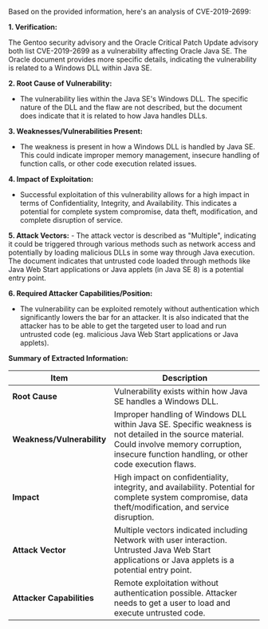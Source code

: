 Based on the provided information, here's an analysis of CVE-2019-2699:

**1. Verification:**

The Gentoo security advisory and the Oracle Critical Patch Update advisory both list CVE-2019-2699 as a vulnerability affecting Oracle Java SE. The Oracle document provides more specific details, indicating the vulnerability is related to a Windows DLL within Java SE.

**2. Root Cause of Vulnerability:**
   - The vulnerability lies within the Java SE's Windows DLL. The specific nature of the DLL and the flaw are not described, but the document does indicate that it is related to how Java handles DLLs.

**3. Weaknesses/Vulnerabilities Present:**
   -  The weakness is present in how a Windows DLL is handled by Java SE. This could indicate improper memory management, insecure handling of function calls, or other code execution related issues.

**4. Impact of Exploitation:**
   - Successful exploitation of this vulnerability allows for a high impact in terms of Confidentiality, Integrity, and Availability. This indicates a potential for complete system compromise, data theft, modification, and complete disruption of service.

**5. Attack Vectors:**
    - The attack vector is described as "Multiple", indicating it could be triggered through various methods such as network access and potentially by loading malicious DLLs in some way through Java execution. The document indicates that untrusted code loaded through methods like Java Web Start applications or Java applets (in Java SE 8) is a potential entry point.

**6. Required Attacker Capabilities/Position:**
   - The vulnerability can be exploited remotely without authentication which significantly lowers the bar for an attacker. It is also indicated that the attacker has to be able to get the targeted user to load and run untrusted code (eg. malicious Java Web Start applications or Java applets).

**Summary of Extracted Information:**

| Item                       | Description                                                                                                                                                                                                                                                                                                                                                                |
|----------------------------|-----------------------------------------------------------------------------------------------------------------------------------------------------------------------------------------------------------------------------------------------------------------------------------------------------------------------------------------------------------------------------|
| **Root Cause**             | Vulnerability exists within how Java SE handles a Windows DLL.                                                                                                                                                                                                                                                               |
| **Weakness/Vulnerability** | Improper handling of Windows DLL within Java SE. Specific weakness is not detailed in the source material. Could involve memory corruption, insecure function handling, or other code execution flaws.         |
| **Impact**                 | High impact on confidentiality, integrity, and availability. Potential for complete system compromise, data theft/modification, and service disruption.                                                                                                                                               |
| **Attack Vector**          | Multiple vectors indicated including Network with user interaction. Untrusted Java Web Start applications or Java applets is a potential entry point.                                                                                      |
| **Attacker Capabilities** | Remote exploitation without authentication possible.  Attacker needs to get a user to load and execute untrusted code. |
